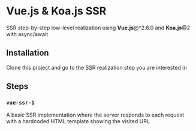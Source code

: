 # Vue.js & Koa.js SSR

SSR step-by-step low-level realization using **Vue.js**@^2.6.0 and **Koa.js**@2 with async/await

## Installation

Clone this project and go to the SSR realization step you are interested in

## Steps

### `vue-ssr-1`

A basic SSR implementation where the server responds to each request with a hardcoded HTML template showing the visited URL
